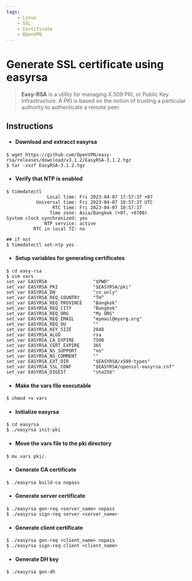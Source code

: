 ```yaml
---
tags:
    - Linux
    - SSL
    - Certificate
    - OpenVPN
---
```

# Generate SSL certificate using easyrsa

> **Easy-RSA** is a utility for managing X.509 PKI, or Public Key Infrastructure. A PKI is based on the notion of trusting a particular authority to authenticate a remote peer.

## Instructions

- #### Download and extracct easyrsa

```
$ wget https://github.com/OpenVPN/easy-rsa/releases/download/v3.1.2/EasyRSA-3.1.2.tgz
$ tar -xvzf EasyRSA-3.1.2.tgz
```

- #### Verify that NTP is enabled

```
$ timedatectl 
               Local time: Fri 2023-04-07 17:57:37 +07
           Universal time: Fri 2023-04-07 10:57:37 UTC
                 RTC time: Fri 2023-04-07 10:57:37
                Time zone: Asia/Bangkok (+07, +0700)
System clock synchronized: yes
              NTP service: active
          RTC in local TZ: no

## if not 
$ timedatectl set-ntp yes
```

- #### Setup variables for generating certificates

```
$ cd easy-rsa
$ vim vars
set_var EASYRSA                 "$PWD"
set_var EASYRSA_PKI             "$EASYRSA/pki"
set_var EASYRSA_DN              "cn_only"
set_var EASYRSA_REQ_COUNTRY     "TH"
set_var EASYRSA_REQ_PROVINCE    "Bangkok"
set_var EASYRSA_REQ_CITY        "Bangkok"
set_var EASYRSA_REQ_ORG         "My ORG"
set_var EASYRSA_REQ_EMAIL       "mymail@myorg.org"
set_var EASYRSA_REQ_OU          ""
set_var EASYRSA_KEY_SIZE        2048
set_var EASYRSA_ALGO            rsa
set_var EASYRSA_CA_EXPIRE       7500
set_var EASYRSA_CERT_EXPIRE     365
set_var EASYRSA_NS_SUPPORT      "no"
set_var EASYRSA_NS_COMMENT      ""
set_var EASYRSA_EXT_DIR         "$EASYRSA/x509-types"
set_var EASYRSA_SSL_CONF        "$EASYRSA/openssl-easyrsa.cnf"
set_var EASYRSA_DIGEST          "sha256"
```

- #### Make the vars file executable

```
$ chmod +x vars
```

- #### Initialize easyrsa

```
$ cd easyrsa
$ ./easyrsa init-pki
```

- #### Move the vars file to the pki directory

```
$ mv vars pki/.
```

- #### Generate CA certificate

```
$ ./easyrsa build-ca nopass 
```

- #### Generate server certificate

```
$ ./easyrsa gen-req <server_name> nopass
$ ./easyrsa sign-req server <server_name>
```

- #### Generate client certificate

```
$ ./easyrsa gen-req <client_name> nopass
$ ./easyrsa sign-req client <client_name>
```

- #### Generate DH key

```
$ ./easyrsa gen-dh
```
